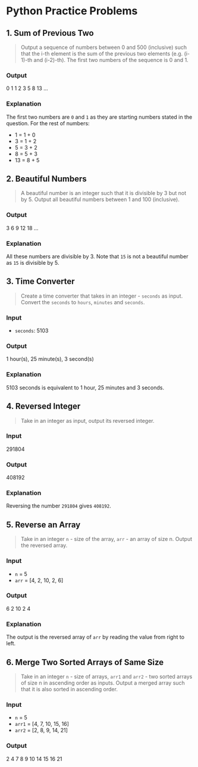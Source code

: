 # Python Practice Problems

## 1. Sum of Previous Two

> Output a sequence of numbers between 0 and 500 (inclusive) such that the i-th element is the sum of the previous two elements (e.g. (i-1)-th and (i-2)-th). The first two numbers of the sequence is 0 and 1.

### Output

0 1 1 2 3 5 8 13 ...

### Explanation

The first two numbers are `0` and `1` as they are starting numbers stated in the question. For the rest of numbers:

- 1 = 1 + 0
- 3 = 1 + 2
- 5 = 3 + 2
- 8 = 5 + 3
- 13 = 8 + 5

## 2. Beautiful Numbers

> A beautiful number is an integer such that it is divisible by 3 but not by 5. Output all beautiful numbers between 1 and 100 (inclusive).

### Output

3 6 9 12 18 ...

### Explanation

All these numbers are divisible by 3. Note that `15` is not a beautiful number as `15` is divisible by 5.

## 3. Time Converter

> Create a time converter that takes in an integer - `seconds` as input. Convert the `seconds` to `hours`, `minutes` and `seconds`.

### Input

- `seconds`: 5103

### Output

1 hour(s), 25 minute(s), 3 second(s)

### Explanation

5103 seconds is equivalent to 1 hour, 25 minutes and 3 seconds.

## 4. Reversed Integer

> Take in an integer as input, output its reversed integer.

### Input

291804

### Output

408192

### Explanation

Reversing the number `291804` gives `408192`.

## 5. Reverse an Array

> Take in an integer `n` - size of the array, `arr` - an array of size n. Output the reversed array.

### Input

- `n` = 5
- `arr` = [4, 2, 10, 2, 6]

### Output

6 2 10 2 4

### Explanation

The output is the reversed array of `arr` by reading the value from right to left.

## 6. Merge Two Sorted Arrays of Same Size

> Take in an integer `n` - size of arrays, `arr1` and `arr2` - two sorted arrays of size n in ascending order as inputs. Output a merged array such that it is also sorted in ascending order.

### Input

- `n` = 5
- `arr1` = [4, 7, 10, 15, 16]
- `arr2` = [2, 8, 9, 14, 21]

### Output

2 4 7 8 9 10 14 15 16 21
